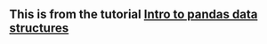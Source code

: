 ## This is from the tutorial [Intro to pandas data structures](http://www.gregreda.com/2013/10/26/intro-to-pandas-data-structures/)
